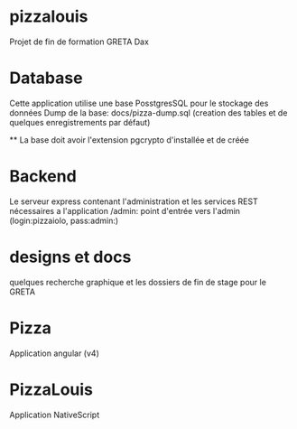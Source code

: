 # pizzalouis
Projet de fin de formation GRETA Dax

# Database
Cette application utilise une base PosstgresSQL pour le stockage des données
Dump de la base: docs/pizza-dump.sql
(creation des tables et de quelques enregistrements par défaut)

** La base doit avoir l'extension pgcrypto d'installée et de créée

# Backend
Le serveur express contenant l'administration et les services REST nécessaires a l'application
/admin: point d'entrée vers l'admin (login:pizzaiolo, pass:admin:)

# designs et docs
quelques recherche graphique et les dossiers de fin de stage pour le GRETA

# Pizza
Application angular (v4)

# PizzaLouis
Application NativeScript
